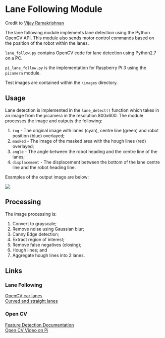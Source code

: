 # Lane Following Module

Credit to [Vijay Ramakrishnan](https://github.com/vijay120/Autonomous-Vehicles)

The lane following module implements lane detection using the Python OpenCV API. This module also sends motor control commands based on the position of the robot within the lanes.

`lane_follow.py` contains OpenCV code for lane detection using Python2.7 on a PC.

`pi_lane_follow.py` is the implementation for Raspberry Pi 3 using the `picamera` module.

Test images are contained within the `\images` directory.

## Usage

Lane detection is implemented in the `lane_detect()` function which takes in an image from the picamera in the resolution 800x600. The module processes the image and outputs the following:

1. `img` - The original image with lanes (cyan), centre line (green) and robot position (blue) overlayed;
2. `masked` - The image of the masked area with the hough lines (red) overlayed;
3. `angle` - The angle between the robot heading and the centre line of the lanes;
4. `displacement` - The displacement between the bottom of the lane centre line and the robot heading line.

Examples of the output image are below:

![](https://github.com/martinabeleda/PiCar/blob/master/lane_follow/images/lane_follow1.png)

## Processing
The image processing is:
1. Convert to grayscale;
2. Remove noise using Gaussian blur;
3. Canny Edge detection;
4. Extract region of interest;
5. Remove false negatives (closing);
6. Hough lines; and
7. Aggregate hough lines into 2 lanes. 

## Links
### Lane Following
[OpenCV car lanes](https://medium.com/@vijay120/detecting-car-lane-lines-using-computer-vision-d23b2dafdf4c)  
[Curved and straight lanes](https://drive.google.com/file/d/0B3rXba6M6OXhdlJMNVEtenhTNHc/view)  

### Open CV
[Feature Detection Documentation](http://docs.opencv.org/2.4/modules/imgproc/doc/feature_detection.html?highlight=canny)   
[Open CV Video on Pi](http://www.pyimagesearch.com/2015/03/30/accessing-the-raspberry-pi-camera-with-opencv-and-python/)
